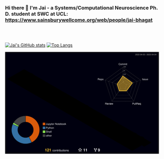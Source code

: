 ### Hi there 👋 I'm Jai - a Systems/Computational Neuroscience Ph. D. student at SWC at UCL: https://www.sainsburywellcome.org/web/people/jai-bhagat  

<!--
**jkbhagatio/jkbhagatio** is a ✨ _special_ ✨ repository because its `README.md` (this file) appears on your GitHub profile.

Here are some ideas to get you started:

- 🔭 I’m currently working on ...
- 🌱 I’m currently learning ...
- 👯 I’m looking to collaborate on ...
- 🤔 I’m looking for help with ...
- 💬 Ask me about ...
- 📫 How to reach me: ...
- 😄 Pronouns: ...
- ⚡ Fun fact: ...
-->
<br>
<br>

[![Jai's GitHub stats](https://github-readme-stats.vercel.app/api?username=jkbhagatio&show_icons=true&icon_color=805AD5&text_color=718096&bg_color=ffffff00&include_all_commits=true&count_private=true)](https://github.com/jkbhagatio/github-readme-stats) [![Top Langs](https://github-readme-stats.vercel.app/api/top-langs/?username=jkbhagatio&langs_count=10&layout=compact&text_color=718096&bg_color=ffffff00&hide_progress=true)](https://github.com/jkbhagatio/github-readme-stats)

![3d profile](profile-3d-contrib/profile-night-rainbow.svg)
